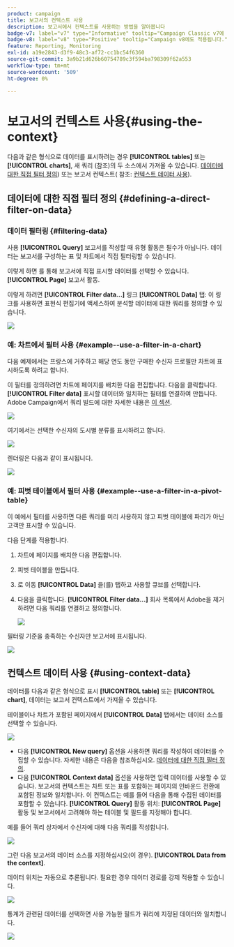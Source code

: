 ```yaml
---
product: campaign
title: 보고서의 컨텍스트 사용
description: 보고서에서 컨텍스트를 사용하는 방법을 알아봅니다
badge-v7: label="v7" type="Informative" tooltip="Campaign Classic v7에 적용"
badge-v8: label="v8" type="Positive" tooltip="Campaign v8에도 적용됩니다."
feature: Reporting, Monitoring
exl-id: a19e2843-d3f9-48c3-af72-cc1bc54f6360
source-git-commit: 3a9b21d626b60754789c3f594ba798309f62a553
workflow-type: tm+mt
source-wordcount: '509'
ht-degree: 0%

---
```


# 보고서의 컨텍스트 사용{#using-the-context}



다음과 같은 형식으로 데이터를 표시하려는 경우 **[!UICONTROL tables]** 또는 **[!UICONTROL charts]**, 새 쿼리 (참조)의 두 소스에서 가져올 수 있습니다. [데이터에 대한 직접 필터 정의](#defining-a-direct-filter-on-data)) 또는 보고서 컨텍스트( 참조: [컨텍스트 데이터 사용](#using-context-data)).

## 데이터에 대한 직접 필터 정의 {#defining-a-direct-filter-on-data}

### 데이터 필터링 {#filtering-data}

사용 **[!UICONTROL Query]** 보고서를 작성할 때 유형 활동은 필수가 아닙니다. 데이터는 보고서를 구성하는 표 및 차트에서 직접 필터링할 수 있습니다.

이렇게 하면 를 통해 보고서에 직접 표시할 데이터를 선택할 수 있습니다. **[!UICONTROL Page]** 보고서 활동.

이렇게 하려면 **[!UICONTROL Filter data...]** 링크 **[!UICONTROL Data]** 탭: 이 링크를 사용하면 표현식 편집기에 액세스하여 분석할 데이터에 대한 쿼리를 정의할 수 있습니다.

![](assets/reporting_filter_data_from_page.png)

### 예: 차트에서 필터 사용 {#example--use-a-filter-in-a-chart}

다음 예제에서는 프랑스에 거주하고 해당 연도 동안 구매한 수신자 프로필만 차트에 표시하도록 하려고 합니다.

이 필터를 정의하려면 차트에 페이지를 배치한 다음 편집합니다. 다음을 클릭합니다. **[!UICONTROL Filter data]** 표시할 데이터와 일치하는 필터를 연결하여 만듭니다. Adobe Campaign에서 쿼리 빌드에 대한 자세한 내용은 [이 섹션](../../platform/using/about-queries-in-campaign.md).

![](assets/s_ncs_advuser_report_wizard_029.png)

여기에서는 선택한 수신자의 도시별 분류를 표시하려고 합니다.

![](assets/reporting_graph_with_2vars.png)

렌더링은 다음과 같이 표시됩니다.

![](assets/reporting_graph_with_2vars_preview.png)

### 예: 피벗 테이블에서 필터 사용 {#example--use-a-filter-in-a-pivot-table}

이 예에서 필터를 사용하면 다른 쿼리를 미리 사용하지 않고 피벗 테이블에 파리가 아닌 고객만 표시할 수 있습니다.

다음 단계를 적용합니다.

1. 차트에 페이지를 배치한 다음 편집합니다.
1. 피벗 테이블을 만듭니다.
1. 로 이동 **[!UICONTROL Data]** 을(를) 탭하고 사용할 큐브를 선택합니다.
1. 다음을 클릭합니다. **[!UICONTROL Filter data...]** 회사 목록에서 Adobe을 제거하려면 다음 쿼리를 연결하고 정의합니다.

   ![](assets/s_ncs_advuser_report_display_03.png)

필터링 기준을 충족하는 수신자만 보고서에 표시됩니다.

![](assets/s_ncs_advuser_report_display_04.png)

## 컨텍스트 데이터 사용 {#using-context-data}

데이터를 다음과 같은 형식으로 표시 **[!UICONTROL table]** 또는 **[!UICONTROL chart]**, 데이터는 보고서 컨텍스트에서 가져올 수 있습니다.

테이블이나 차트가 포함된 페이지에서 **[!UICONTROL Data]** 탭에서는 데이터 소스를 선택할 수 있습니다.

![](assets/s_ncs_advuser_report_datasource_3.png)

* 다음 **[!UICONTROL New query]** 옵션을 사용하면 쿼리를 작성하여 데이터를 수집할 수 있습니다. 자세한 내용은 다음을 참조하십시오. [데이터에 대한 직접 필터 정의](#defining-a-direct-filter-on-data).
* 다음 **[!UICONTROL Context data]** 옵션을 사용하면 입력 데이터를 사용할 수 있습니다. 보고서의 컨텍스트는 차트 또는 표를 포함하는 페이지의 인바운드 전환에 포함된 정보와 일치합니다. 이 컨텍스트는 예를 들어 다음을 통해 수집된 데이터를 포함할 수 있습니다. **[!UICONTROL Query]** 활동 위치: **[!UICONTROL Page]** 활동 및 보고서에서 고려해야 하는 테이블 및 필드를 지정해야 합니다.

예를 들어 쿼리 상자에서 수신자에 대해 다음 쿼리를 작성합니다.

![](assets/s_ncs_advuser_report_datasource_2.png)

그런 다음 보고서의 데이터 소스를 지정하십시오(이 경우). **[!UICONTROL Data from the context]**.

데이터 위치는 자동으로 추론됩니다. 필요한 경우 데이터 경로를 강제 적용할 수 있습니다.

![](assets/s_ncs_advuser_report_datasource_4.png)

통계가 관련된 데이터를 선택하면 사용 가능한 필드가 쿼리에 지정된 데이터와 일치합니다.

![](assets/s_ncs_advuser_report_datasource_1.png)

